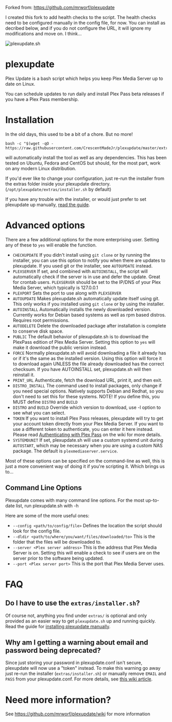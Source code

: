Forked from: https://github.com/mrworf/plexupdate

I created this fork to add health checks to the script.  The health checks need to be configured manually in the config file, for now.  You can install as decribed below, and if you do not configure the URL, it will ignore my modifications and move on.  I think...

![plexupdate.sh](http://i.imgur.com/ThY5Rvl.png "plexupdate")
# plexupdate

Plex Update is a bash script which helps you keep Plex Media Server up to date on Linux.

You can schedule updates to run daily and install Plex Pass beta releases if you have a Plex Pass membership.

# Installation

In the old days, this used to be a bit of a chore. But no more!

```
bash -c "$(wget -qO - https://raw.githubusercontent.com/CrescentMadeJr/plexupdate/master/extras/installer.sh)"
```

will automatically install the tool as well as any dependencies. This has been tested on Ubuntu, Fedora and CentOS but should, for the most part, work on any modern Linux distribution.

If you'd ever like to change your configuration, just re-run the installer from the extras folder inside your plexupdate directory. (`/opt/plexupdate/extras/installer.sh` by default)

If you have any trouble with the installer, or would just prefer to set plexupdate up manually, [read the guide](https://github.com/mrworf/plexupdate/wiki/Manually-installing-plexupdate).

# Advanced options

There are a few additional options for the more enterprising user. Setting any of these to `yes` will enable the function.

- `CHECKUPDATE`
  If you didn't install using `git clone` or by running the installer, you can use this option to notify you when there are updates to plexupdate. If you used git or the installer, see `AUTOUPDATE` instead.
- `PLEXSERVER`
  If set, and combined with `AUTOINSTALL`, the script will automatically check if the server is in use and defer the update. Great for crontab users. `PLEXSERVER` should be set to the IP/DNS of your Plex Media Server, which typically is 127.0.0.1
- `PLEXPORT`
  Sets the port to use along with `PLEXSERVER`
- `AUTOUPDATE`
  Makes plexupdate.sh automatically update itself using git. This only works if you installed using `git clone` or by using the installer.
- `AUTOINSTALL`
  Automatically installs the newly downloaded version. Currently works for Debian based systems as well as rpm based distros. Requires root permissions.
- `AUTODELETE`
  Delete the downloaded package after installation is complete to conserve disk space.
- `PUBLIC`
  The default behavior of plexupdate.sh is to download the PlexPass edition of Plex Media Server. Setting this option to `yes` will make it download the public version instead.
- `FORCE`
  Normally plexupdate.sh will avoid downloading a file it already has or if it's the same as the installed version. Using this option will force it to download again UNLESS the file already downloaded has the correct checksum. If you have AUTOINSTALL set, plexupdate.sh will then reinstall it.
- `PRINT_URL`
  Authenticate, fetch the download URL, print it, and then exit.
- `DISTRO_INSTALL`
  The command used to install packages, only change if you need special options. Natively supports Debian and Redhat, so you don't need to set this for these systems.
  NOTE! If you define this, you MUST define `DISTRO` and `BUILD`
- `DISTRO` and `BUILD`
  Override which version to download, use -l option to see what you can select.
- `TOKEN`
  If you want to install Plex Pass releases, plexupdate will try to get your account token directly from your Plex Media Server. If you want to use a different token to authenticate, you can enter it here instead. Please read [Authenticating with Plex Pass](https://github.com/mrworf/plexupdate/wiki/Authenticating-with-Plex-Pass) on the wiki for more details.
- `SYSTEMDUNIT`
  If set, plexupdate.sh will use a custom systemd unit during `AUTOSTART`, which may be necessary when you are using a custom NAS package. The default is `plexmediaserver.service`.

Most of these options can be specified on the command-line as well, this is just a more convenient way of doing it if you're scripting it. Which brings us to...

## Command Line Options

Plexupdate comes with many command line options. For the most up-to-date list, run plexupdate.sh with -h

Here are some of the more useful ones:

- `--config <path/to/config/file>`
  Defines the location the script should look for the config file.
- `--dldir <path/to/where/you/want/files/downloaded/to>`
  This is the folder that the files will be downloaded to.
- `--server <Plex server address>`
  This is the address that Plex Media Server is on. Setting this will enable a check to see if users are on the server prior to the software being updated.
- `--port <Plex server port>`
  This is the port that Plex Media Server uses.

# FAQ

## Do I have to use the `extras/installer.sh`?

Of course not, anything you find under `extras/` is optional and only provided as an easier way to get `plexupdate.sh` up and running quickly. Read the guide for [installing plexupdate manually](https://github.com/mrworf/plexupdate/wiki/Manually-installing-plexupdate).

## Why am I getting a warning about email and password being deprecated?

Since just storing your password in plexupdate.conf isn't secure, plexupdate will now use a "token" instead. To make this warning go away just re-run the installer (`extras/installer.sh`) or manually remove `EMAIL` and `PASS` from your plexupdate.conf. For more details, see [this wiki article](https://github.com/mrworf/plexupdate/wiki/Authenticating-with-Plex-Pass).

# Need more information?

See https://github.com/mrworf/plexupdate/wiki for more information
